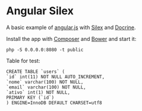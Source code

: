 Angular Silex
=============

A basic example of [angular.js](http://www.angularjs.org) with [Silex](http://silex.sensiolabs.org/) and [Docrine](http://www.doctrine-project.org/).

Install the app with [Composer](http://getcomposer.org) and [Bower](http://www.bower.io) and start it:

```
php -S 0.0.0.0:8080 -t public
```

Table for test:
```
CREATE TABLE `users` (
`id` int(11) NOT NULL AUTO_INCREMENT,
`nome` varchar(100) NOT NULL,
`email` varchar(100) NOT NULL,
`ativo` int(1) NOT NULL,
PRIMARY KEY (`id`)
) ENGINE=InnoDB DEFAULT CHARSET=utf8
```